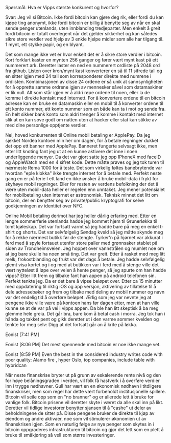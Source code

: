 Spørsmål: 
Hva er Vipps største konkurent og hvorfor?

Svar:
Jeg vil si Bitcoin. Ikke fordi bitcoin kan gjøre deg rik, eller fordi du kan kjøpe ting anonymt, ikke fordi bitcoin er billig å benytte seg av når en skal sende penger utenlands, uten innblanding tredjeparter. Men enkelt å greit fordi bitcoin er totalt overlegent når det gjelder sikkerhet og kan således sikre store verdier ved hjelp av 3 enkle hjelpe midler som alle har tilgang til. 1 mynt, ett stykke papir, og en blyant.

Det som mange ikke vet er hvor enkelt det er å sikre store verdier i bitcoin.  Kort forklart kaster en mynten 256 ganger og fører vært mynt kast på ett nummerert ark. Deretter laster en ned en nummerert ordliste på 2048 ord fra github. Listen over kron/mynt kast konverterer en så til 11 sifrede tall og en sitter igjen med 24 tall som korresponderer direkte med numrene i ordlisten. Kombinasjonen av disse 24 ordene er så unik at sannsynligheten for å opprette samme ordrene igjen av mennesker såvel som datamaskiner er lik null. Alt som står igjen er å aldri røpe ordene til noen, eller la de komme i direkte kontakt med Internett. For å konvertere ordene til en bitcoin adresse kan en bruke en datamaskin eller en mobil til å konverter ordene til ett konto nummer, ett konto nummer som en både kan ta i mot og sende fra. En helt sikker bank konto som aldri trenger å komme i kontakt med internet slik at en kan sove godt om natten uten at hacker eller stat kan stikke av med dine personlige opptjente verdier.  

Nei, hoved konkurrenten til Online mobil betaling er ApplePay. Da jeg sjekket Nordea kontoen min her om dagen, for å betale regninger dukket det opp ett banner med ApplePay. Banneret fungerte selvsagt ikke, men etter litt knoting fant jeg ut at en kunne aktivere det inne i noen underliggende menyer. Da det var gjort satte jeg opp IPhoneX med faceID og AppleWatch med en 4 sifret kode. Dette måtte prøves og jeg tok turen til nærmeste Rema 1000 for å teste. Det som virkelig føltes banebrytende var hvordan "eple klokka" ikke trengte internet for å betale med. Perfekt neste gang en er på ferie I ett land en ikke ønsker å bruke mobil-data i frykt for skyhøye mobil regninger. Eller for resten av verdens befolkning der det å være uten mobil-data heller er regelen enn unntaket. Jeg mener potensialet for mobilbetaling uten internet er astronomisk. Teknisk minnet det litt om bitcoin, der en benytter seg av private/public kryptografi for selve godkjenningen av identitet over NFC.

Online Mobil betaling derimot har jeg heller dårlig erfaring med. Etter en lengre sommerferie utenlands hadde jeg kommet hjem til Grunerløkka til tomt kjøleskap. Det var fortsatt varmt så jeg hadde bare på meg en enkel t-shirt og shorts. Det var selvfølgelig Søndag kveld så jeg måtte skynde meg for å rekke nærmest butikk før de stengte. Tyrker'n på hjørnet var akkurat i ferd med å spyle fortauet utenfor store paller med grønnsaker stablet på siden av Trondheimsveien. Jeg hoppet over vannstrålen og mumlet noe om at jeg bare skulle ha noen små ting. Det var greit. Etter å rasket med meg litt melk, frokostblanding og frukt var det dags å betale. Jeg hadde selvfølgelig glemt visa kortet og i og med at butikken var i ferd med å stenge ville det vært nytteløst å løpe over veien å hente penger, så jeg spurte om han hadde vipps? Etter litt frem og tilbake fant han appen på android telefonen sin. Perfekt tenkte jeg. Da er det bare å vipse beløpet over. Etter ca 15 minutter med oppdatering til riktig iOS og app versjon, aktivering av tillatelse til å dele adressebøker og frem og tilbake med deling av mobil nummer og navn var det endelig tid å overføre beløpet. Ærlig som jeg var nevnte jeg at pengene ikke ville være på kontoen hans før dagen etter, men at han ville kunne se at de var på vei i vipps appen. Da ble han litt skeptisk å ba meg glemme hele greia. Det går bra, bare kom å betal cash i morra. Jeg tok han i hånda og takket pent og gikk deretter ut i den varme sommer kvelden og tenkte for meg selv: Digg at det fortsatt går an å krite på løkka. 

Eonist [7:41 PM]


Eonist [8:06 PM]
Det mest spennende med bitcoin er noe ikke mange vet.

Eonist [8:59 PM]
Even the best in the considered industry writes code with poor quality: Alamo fire , hyper Oslo, top companies, include table with hybridcan


Når neste finanskrise bryter ut på grunn av eskalerende rente nivå og den for høye belåningsgraden i verden, vil folk få hastverk i å overføre verdier inn i trygge nødhavner. Gull har vært en en økonomisk nødhavn i titdligere finanskriser, men som regel har dette vært forbeholdt institusjonelle spillere. Bitcoin vil seile opp som en "no branner" og er allerede lett å bruke for vanlige folk. Bitcoin prisene vil deretter skyte i været da alle skal inn på likt. Deretter vil tidlige investorer benytter sjansen til å "cashe" ut deler av beholdningene de sitter på. Disse pengene bruker de direkte til kjøp av eiendom og andre aktivaer, noe som vil stimulerer økonomien ut av finanskrisen igjen. Som en naturlig følge av nye penger som skytes in i bitcoin  oppgraderes infrastrukturen til bitcoin og gjør det lett som en plett å bruke til småkjøring så vell som større investeringer. 